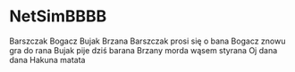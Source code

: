 # NetSimBBBB
Barszczak Bogacz Bujak Brzana
Barszczak prosi się o bana
Bogacz znowu gra do rana
Bujak pije dziś barana
Brzany morda wąsem styrana
Oj dana dana
Hakuna matata
